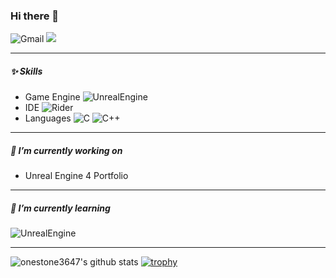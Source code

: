 ### Hi there 👋

<!--
**onestone3647/onestone3647** is a ✨ _special_ ✨ repository because its `README.md` (this file) appears on your GitHub profile.

Here are some ideas to get you started:

-  ...
- 👯 I’m looking to collaborate on ...
- 🤔 I’m looking for help with ...
- 😄 Pronouns: ...
- ⚡ Fun fact: ...
-->

![Gmail](https://img.shields.io/badge/onestone3647@gmail.com-EA4335.svg?logo=Gmail&logoColor=white&?style=for-the-badge?logo=appveyor) <a href="https://lykanstudio.tistory.com/" target="_blank"><img src="https://img.shields.io/badge/TistoryBlog-09B3AF?style=flat-square&logo=Storyblok&logoColor=white"/></a>

***

##### ✨ Skills
- Game Engine 
![UnrealEngine](https://img.shields.io/badge/UnrealEngine-0E1128.svg?logo=UnrealEngine&logoColor=white&?style=for-the-badge?logo=appveyor)
- IDE 
![Rider](https://img.shields.io/badge/Rider-000000.svg?logo=Rider&logoColor=white&tyle=for-the-badge?logo=appveyor) 
- Languages
![C](https://img.shields.io/badge/C-A8B9CC.svg?logo=C&logoColor=white&tyle=for-the-badge?logo=appveyor) ![C++](https://img.shields.io/badge/C++-00599C.svg?logo=C++&logoColor=white&tyle=for-the-badge?logo=appveyor)

***

##### 🔭 I’m currently working on
- Unreal Engine 4 Portfolio

***

##### 🌱 I’m currently learning 
![UnrealEngine](https://img.shields.io/badge/UnrealEngine-0E1128.svg?logo=UnrealEngine&logoColor=white&?style=for-the-badge?logo=appveyor)

***

![onestone3647's github stats](https://github-readme-stats.vercel.app/api?username=onestone3647&show_icons=true&theme=dark)
[![trophy](https://github-profile-trophy.vercel.app/?username=onestone3647)](https://github.com/ryo-ma/github-profile-trophy)
